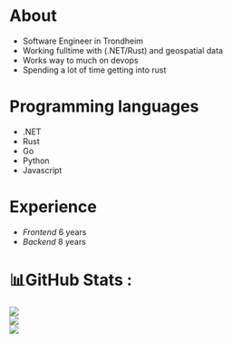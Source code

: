 # About
- Software Engineer in Trondheim
- Working fulltime with (.NET/Rust) and geospatial data
- Works way to much on devops
- Spending a lot of time getting into rust 

# Programming languages
- .NET
- Rust
- Go
- Python
- Javascript

# Experience
- *Frontend* 6 years
- *Backend* 8 years

<!--# My Stats:
[![GitHub Streak](http://github-readme-streak-stats.herokuapp.com?user=MartinEllegard&theme=dark&hide_border=true&date_format=j%20M%5B%20Y%5D&mode=weekly&fire=EB3A2F&stroke=AB2A22)](https://git.io/streak-stats)
-->
# 📊GitHub Stats :
![](https://github-readme-stats.vercel.app/api?username=MartinEllegard&theme=radical&hide_border=false&include_all_commits=false&count_private=false)<br/>
![](https://github-readme-streak-stats.herokuapp.com/?user=MartinEllegard&theme=radical&hide_border=false)<br/>
![](https://github-readme-stats.vercel.app/api/top-langs/?username=MartinEllegard&theme=radical&hide_border=false&include_all_commits=false&count_private=false&layout=compact)
